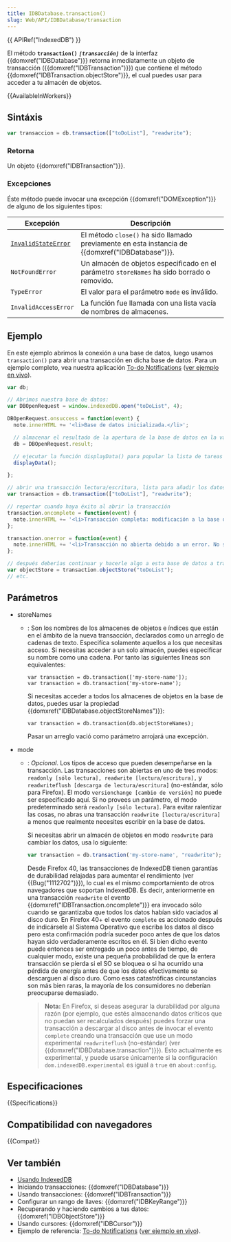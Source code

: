 ```yaml
---
title: IDBDatabase.transaction()
slug: Web/API/IDBDatabase/transaction
---
```


{{ APIRef("IndexedDB") }}

El método **`transaction()`** _**`[transacción]`**_ de la interfaz {{domxref("IDBDatabase")}} retorna inmediatamente un objeto de transacción ({{domxref("IDBTransaction")}}) que contiene el método {{domxref("IDBTransaction.objectStore")}}, el cual puedes usar para acceder a tu almacén de objetos.

{{AvailableInWorkers}}

## Sintáxis

```js
var transaccion = db.transaction(["toDoList"], "readwrite");
```

### Retorna

Un objeto {{domxref("IDBTransaction")}}.

### Excepciones

Éste método puede invocar una excepción {{domxref("DOMException")}} de alguno de los siguientes tipos:

| Excepción                           | Descripción                                                                                                |
| ----------------------------------- | ---------------------------------------------------------------------------------------------------------- |
| [`InvalidStateError`](/es/docs/) | El método `close()` ha sido llamado previamente en esta instancia de {{domxref("IDBDatabase")}}. |
| `NotFoundError`                     | Un almacén de objetos especificado en el parámetro `storeNames` ha sido borrado o removido.                |
| `TypeError`                         | El valor para el parámetro `mode` es inválido.                                                             |
| `InvalidAccessError`                | La función fue llamada con una lista vacía de nombres de almacenes.                                        |

## Ejemplo

En este ejemplo abrimos la conexión a una base de datos, luego usamos `transaction()` para abrir una transacción en dicha base de datos. Para un ejemplo completo, vea nuestra aplicación [To-do Notifications](https://github.com/mdn/dom-examples/tree/main/to-do-notifications) ([ver ejemplo en vivo](https://mdn.github.io/dom-examples/to-do-notifications/)).

```js
var db;

// Abrimos nuestra base de datos:
var DBOpenRequest = window.indexedDB.open("toDoList", 4);

DBOpenRequest.onsuccess = function(event) {
  note.innerHTML += '<li>Base de datos inicializada.</li>';

  // almacenar el resultado de la apertura de la base de datos en la variable db. Esto es bastante usado más abajo:
  db = DBOpenRequest.result;

  // ejecutar la función displayData() para popular la lista de tareas con los datos "to-do" que existen actualmente en la Base de Datos Indizada (IDB):
  displayData();

};

// abrir una transacción lectura/escritura, lista para añadir los datos:
var transaction = db.transaction(["toDoList"], "readwrite");

// reportar cuando haya éxito al abrir la transacción
transaction.oncomplete = function(event) {
  note.innerHTML += '<li>Transacción completa: modificación a la base de datos finalizada.</li>';
};

transaction.onerror = function(event) {
  note.innerHTML += '<li>Transacción no abierta debido a un error. No se permite duplicar ítems.</li>';
};

// después deberías continuar y hacerle algo a esta base de datos a través del almacén de objetos:
var objectStore = transaction.objectStore("toDoList");
// etc.
```

## Parámetros

- storeNames

  - : Son los nombres de los almacenes de objetos e índices que están en el ámbito de la nueva transacción, declarados como un arreglo de cadenas de texto. Especifíca solamente aquellos a los que necesitas acceso.
    Si necesitas acceder a un solo almacén, puedes especificar su nombre como una cadena. Por tanto las siguientes líneas son equivalentes:

    ```
    var transaction = db.transaction(['my-store-name']);
    var transaction = db.transaction('my-store-name');
    ```

    Si necesitas acceder a todos los almacenes de objetos en la base de datos, puedes usar la propiedad {{domxref("IDBDatabase.objectStoreNames")}}:

    ```
    var transaction = db.transaction(db.objectStoreNames);
    ```

    Pasar un arreglo vació como parámetro arrojará una excepción.

- mode

  - : _Opcional_. Los tipos de acceso que pueden desempeñarse en la transacción. Las transacciones son abiertas en uno de tres modos: `readonly [sólo lectura], readwrite [lectura/escritura],` y `readwriteflush [descarga de lectura/escritura]` (no-estándar, sólo para Firefox). El modo `versionchange [cambio de versión]` no puede ser especificado aquí. Si no provees un parámetro, el modo predeterminado será `readonly [sólo lectura]`. Para evitar ralentizar las cosas, no abras una transacción `readwrite [lectura/escritura]` a menos que realmente necesites escribir en la base de datos.

    Si necesitas abrir un almacén de objetos en modo `readwrite` para cambiar los datos, usa lo siguiente:

    ```js
    var transaction = db.transaction('my-store-name', "readwrite");
    ```

    Desde Firefox 40, las transacciones de IndexedDB tienen garantías de durabilidad relajadas para aumentar el rendimiento (ver {{Bug("1112702")}}), lo cual es el mismo comportamiento de otros navegadores que soportan IndexedDB. Es decir, anteriormente en una transacción `readwrite` el evento {{domxref("IDBTransaction.oncomplete")}} era invocado sólo cuando se garantizaba que todos los datos habían sido vaciados al disco duro. En Firefox 40+ el evento `complete` es accionado después de indicársele al Sistema Operativo que escriba los datos al disco pero esta confirmación podría suceder poco antes de que los datos hayan sido verdaderamente escritos en él. Si bien dicho evento puede entonces ser entregado un poco antes de tiempo, de cualquier modo, existe una pequeña probabilidad de que la entera transacción se pierda si el SO se bloquea o si ha ocurrido una pérdida de energía antes de que los datos efectivamente se descarguen al disco duro. Como esas catastróficas circunstancias son más bien raras, la mayoría de los consumidores no deberían preocuparse demasiado.

    > **Nota:** En Firefox, si deseas asegurar la durabilidad por alguna razón (por ejemplo, que estés almacenando datos críticos que no puedan ser recalculados después) puedes forzar una transacción a descargar al disco antes de invocar el evento `complete` creando una transacción que use un modo experimental `readwriteflush` (no-estándar) (ver {{domxref("IDBDatabase.transaction")}}). Esto actualmente es experimental, y puede usarse únicamente si la configuración `dom.indexedDB.experimental` es igual a `true` en `about:config`.

## Especificaciones

{{Specifications}}

## Compatibilidad con navegadores

{{Compat}}

## Ver también

- [Usando IndexedDB](/es/docs/Web/API/IndexedDB_API/Using_IndexedDB)
- Iniciando transacciones: {{domxref("IDBDatabase")}}
- Usando transacciones: {{domxref("IDBTransaction")}}
- Configurar un rango de llaves: {{domxref("IDBKeyRange")}}
- Recuperando y haciendo cambios a tus datos: {{domxref("IDBObjectStore")}}
- Usando cursores: {{domxref("IDBCursor")}}
- Ejemplo de referencia: [To-do Notifications](https://github.com/mdn/dom-examples/tree/main/to-do-notifications) ([ver ejemplo en vivo](https://mdn.github.io/dom-examples/to-do-notifications/)).
